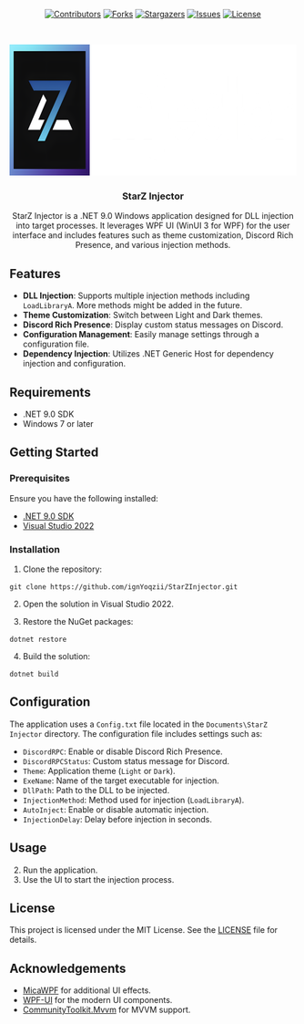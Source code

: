<div align="center">

<a href="https://github.com/ignYoqzii/StarZInjector/graphs/contributors">![Contributors](https://img.shields.io/github/contributors/ignYoqzii/StarZInjector?style=flat)</a>
<a href="https://github.com/ignYoqzii/StarZInjector/network/members">![Forks](https://img.shields.io/github/forks/ignYoqzii/StarZInjector?style=flat)</a>
<a href="https://github.com/ignYoqzii/StarZInjector/stargazers">![Stargazers](https://img.shields.io/github/stars/ignYoqzii/StarZInjector?style=flat)</a>
<a href="https://github.com/ignYoqzii/StarZInjector/issues">![Issues](https://img.shields.io/github/issues/ignYoqzii/StarZInjector?style=flat)</a>
<a href="https://github.com/ignYoqzii/StarZInjector/blob/main/LICENSE">![License](https://img.shields.io/github/license/ignYoqzii/StarZInjector?style=flat)</a>

</div>

<!-- PROJECT LOGO -->
<br />
<p align="center">
  <a href="https://github.com/ignYoqzii/StarZInjector">
    <img src="/Assets/StarZInjector.png" alt="Logo" width="1386" height="230">
  </a>

  <h3 align="center">StarZ Injector</h3>

  <p align="center">
    StarZ Injector is a .NET 9.0 Windows application designed for DLL injection into target processes. It leverages WPF UI (WinUI 3 for WPF) for the user interface and includes features such as theme customization, Discord Rich Presence, and various injection methods.
    <br />
  </p>
</p>

## Features

- **DLL Injection**: Supports multiple injection methods including `LoadLibraryA`. More methods might be added in the future.
- **Theme Customization**: Switch between Light and Dark themes.
- **Discord Rich Presence**: Display custom status messages on Discord.
- **Configuration Management**: Easily manage settings through a configuration file.
- **Dependency Injection**: Utilizes .NET Generic Host for dependency injection and configuration.

## Requirements

- .NET 9.0 SDK
- Windows 7 or later

## Getting Started

### Prerequisites

Ensure you have the following installed:

- [.NET 9.0 SDK](https://dotnet.microsoft.com/download/dotnet/9.0)
- [Visual Studio 2022](https://visualstudio.microsoft.com/vs/)

### Installation

1. Clone the repository:
```
git clone https://github.com/ignYoqzii/StarZInjector.git
```

2. Open the solution in Visual Studio 2022.

3. Restore the NuGet packages:

```
dotnet restore
```

4. Build the solution:

```
dotnet build
```


## Configuration

The application uses a `Config.txt` file located in the `Documents\StarZ Injector` directory. The configuration file includes settings such as:

- `DiscordRPC`: Enable or disable Discord Rich Presence.
- `DiscordRPCStatus`: Custom status message for Discord.
- `Theme`: Application theme (`Light` or `Dark`).
- `ExeName`: Name of the target executable for injection.
- `DllPath`: Path to the DLL to be injected.
- `InjectionMethod`: Method used for injection (`LoadLibraryA`).
- `AutoInject`: Enable or disable automatic injection.
- `InjectionDelay`: Delay before injection in seconds.

## Usage

2. Run the application.
3. Use the UI to start the injection process.

## License

This project is licensed under the MIT License. See the [LICENSE](LICENSE) file for details.

## Acknowledgements

- [MicaWPF](https://github.com/Simnico99/MicaWPF) for additional UI effects.
- [WPF-UI](https://github.com/lepoco/wpfui) for the modern UI components.
- [CommunityToolkit.Mvvm](https://github.com/CommunityToolkit/MVVM) for MVVM support.
